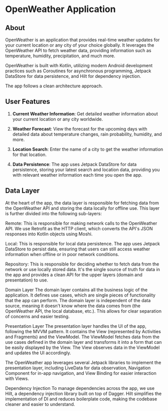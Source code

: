 # OpenWeather Application

## About

OpenWeather is an application that provides real-time weather updates for your current location or any city of your choice globally. It leverages the OpenWeather API to fetch weather data, providing information such as temperature, humidity, precipitation, and much more.

OpenWeather is built with Kotlin, utilizing modern Android development practices such as Coroutines for asynchronous programming, Jetpack DataStore for data persistence, and Hilt for dependency injection. 

The app follows a clean architecture approach.



## User Features

1. **Current Weather Information**: Get detailed weather information about your current location or any city worldwide.

2. **Weather Forecast**: View the forecast for the upcoming days with detailed data about temperature changes, rain probability, humidity, and more.

3. **Location Search**: Enter the name of a city to get the weather information for that location.

4. **Data Persistence**: The app uses Jetpack DataStore for data persistence, storing your latest search and location data, providing you with relevant weather information each time you open the app.
  

## Data Layer

At the heart of the app, the data layer is responsible for fetching data from the OpenWeather API and storing the data locally for offline use. This layer is further divided into the following sub-layers:

Remote: This is responsible for making network calls to the OpenWeather API. We use Retrofit as the HTTP client, which converts the API's JSON responses into Kotlin objects using Moshi.

Local: This is responsible for local data persistence. The app uses Jetpack DataStore to persist data, ensuring that users can still access weather information when offline or in poor network conditions.

Repository: This is responsible for deciding whether to fetch data from the network or use locally stored data. It's the single source of truth for data in the app and provides a clean API for the upper layers (domain and presentation) to use.

Domain Layer
The domain layer contains all the business logic of the application. It defines use cases, which are single pieces of functionality that the app can perform. The domain layer is independent of the data source, meaning it doesn't know where the data comes from (the OpenWeather API, the local database, etc.). This allows for clear separation of concerns and easier testing.

Presentation Layer
The presentation layer handles the UI of the app, following the MVVM pattern. It contains the View (represented by Activities and Fragments) and the ViewModel. The ViewModel fetches data from the use cases defined in the domain layer and transforms it into a form that can be easily displayed by the View. The View observes data in the ViewModel and updates the UI accordingly.

The OpenWeather app leverages several Jetpack libraries to implement the presentation layer, including LiveData for data observation, Navigation Component for in-app navigation, and View Binding for easier interaction with Views.

Dependency Injection
To manage dependencies across the app, we use Hilt, a dependency injection library built on top of Dagger. Hilt simplifies the implementation of DI and reduces boilerplate code, making the codebase cleaner and easier to understand.
